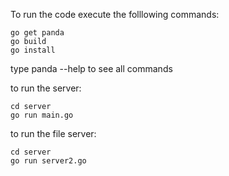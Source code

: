 To run the code execute the folllowing commands:

    go get panda
    go build
    go install

type panda --help to see all commands

to run the server:

    cd server
    go run main.go

to run the file server:
  
    cd server
    go run server2.go
